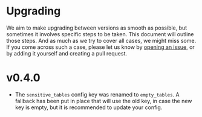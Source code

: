 # Upgrading

We aim to make upgrading between versions as smooth as possible, but sometimes it involves specific steps to be taken.
This document will outline those steps. And as much as we try to cover all cases, we might miss some. If you come
across such a case, please let us know by [opening an issue][issues], or by adding it yourself and creating a pull request.

<!-- EXAMPLE -->
<!--
# v1 to v2

* Remove the `foo` column from the `bar` table.
* Add the `baz` column to the `bar` table.
* Run `php artisan migrate` to update the database.
-->

# v0.4.0

* The `sensitive_tables` config key was renamed to `empty_tables`. A fallback has been put in place that will use the
old key, in case the new key is empty, but it is recommended to update your config.

[issues]: https://github.com/VanOns/laravel-environment-importer/issues
